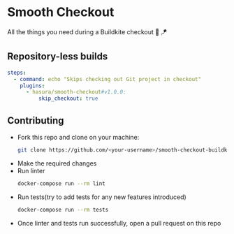 # Smooth Checkout
All the things you need during a Buildkite checkout :butter: :kite:

## Repository-less builds
```yml
steps:
  - command: echo "Skips checking out Git project in checkout" 
    plugins:
      - hasura/smooth-checkout#v1.0.0:
          skip_checkout: true
```

## Contributing
  - Fork this repo and clone on your machine:
    ```bash
    git clone https://github.com/<your-username>/smooth-checkout-buildkite-plugin
    ```
  - Make the required changes
  - Run linter
    ```bash
    docker-compose run --rm lint
    ```
  - Run tests(try to add tests for any new features introduced)
    ```bash
    docker-compose run --rm tests
    ```
  - Once linter and tests run successfully, open a pull request on this repo
